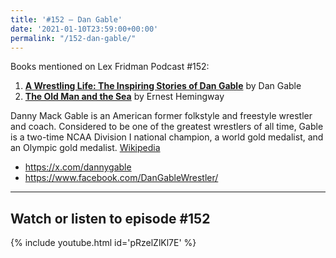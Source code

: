 ```yaml
---
title: '#152 – Dan Gable'
date: '2021-01-10T23:59:00+00:00'
permalink: "/152-dan-gable/"
---
```


Books mentioned on Lex Fridman Podcast #152:

1. <b><a href="https://amzn.to/3h16BvP" target="_blank" rel="sponsored noopener noreferrer">A Wrestling Life: The Inspiring Stories of Dan Gable</a></b> by Dan Gable
2. <b><a href="https://amzn.to/3BeeNPW" target="_blank" rel="sponsored noopener noreferrer">The Old Man and the Sea</a></b> by Ernest Hemingway

<!--more-->

Danny Mack Gable is an American former folkstyle and freestyle wrestler and coach. Considered to be one of the greatest wrestlers of all time, Gable is a two-time NCAA Division I national champion, a world gold medalist, and an Olympic gold medalist. <a href="https://en.wikipedia.org/wiki/Dan_Gable" target="_blank">Wikipedia</a>

- <a href="https://x.com/dannygable" target="_blank">https://x.com/dannygable</a>
- <a href="https://www.facebook.com/DanGableWrestler/" target="_blank">https://www.facebook.com/DanGableWrestler/</a>

- - - - - -

## Watch or listen to episode #152

{% include youtube.html id='pRzelZlKl7E' %}